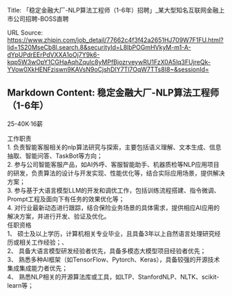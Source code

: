 Title: 「稳定金融大厂-NLP算法工程师（1-6年）招聘」_某大型知名互联网金融上市公司招聘-BOSS直聘

URL Source: https://www.zhipin.com/job_detail/77662c4f3f42a2651HJ709W7F1FU.html?lid=1S20MseCb8l.search.8&securityId=L8lbPOGmHVkyM-m1-A-dYpUPdrEErPdVXXA1oOj7Y9k6-kqp5W3wOpY1CGHaAqhZqulc8yMPfBjozrveywRU1FzX0A5lq3FUjreQk-YVow0XkHENFziswn9KAVsN9oCjshDIY7Tl7OqW7TTs8I8~&sessionId=

Markdown Content:
稳定金融大厂-NLP算法工程师（1-6年）
---------------------

25-40K·16薪

工作职责  
1\. 负责智能客服相关的nlp算法研究与探索，主要包括语义理解、文本生成、信息抽取、智能问答、TaskBot等方向；  
2\. 参与公司智能客服产品，如AI外呼、客服智能助手、机器质检等NLP应用项目的研发，负责算法的设计与开发实现、性能优化等，结合实际应用场景，提供解决方案；  
3\. 参与基于大语言模型LLM的开发和调优工作，包括训练流程搭建、指令微调、Prompt工程及面向下有任务的效果优化等；  
4\. 对行业最新动态进行跟踪，结合保险业务场景的具体需求，提供相应AI应用的解决方案，并进行开发、验证及优化。  
任职资格  
1、 硕士及以上学历，计算机相关专业毕业，且具备3年以上自然语言处理研究经历或相关工作经验；、  
2、 具备大语言模型研发经验者优先，具备多模态大模型项目经验者优先；  
3、 熟悉多种AI框架（如TensorFlow、Pytorch、Keras），具备较强的开源技术集成集成能力者优先；  
4、 熟悉NLP相关的开源算法库或工具，如LTP、StanfordNLP、NLTK、scikit-learn等；
